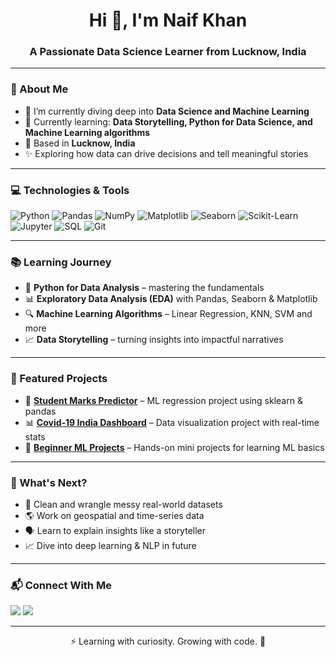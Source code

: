 <h1 align="center">Hi 👋, I'm Naif Khan</h1>
<h3 align="center">A Passionate Data Science Learner from Lucknow, India</h3>

---

### 🧠 About Me
- 🔭 I’m currently diving deep into **Data Science and Machine Learning**
- 📘 Currently learning: **Data Storytelling, Python for Data Science, and Machine Learning algorithms**
- 🏡 Based in **Lucknow, India**
- ✨ Exploring how data can drive decisions and tell meaningful stories

---

### 💻 Technologies & Tools
![Python](https://img.shields.io/badge/Python-3670A0?style=for-the-badge&logo=python&logoColor=white)
![Pandas](https://img.shields.io/badge/Pandas-150458?style=for-the-badge&logo=pandas&logoColor=white)
![NumPy](https://img.shields.io/badge/Numpy-013243?style=for-the-badge&logo=numpy&logoColor=white)
![Matplotlib](https://img.shields.io/badge/Matplotlib-11557c?style=for-the-badge&logo=matplotlib&logoColor=white)
![Seaborn](https://img.shields.io/badge/Seaborn-8e44ad?style=for-the-badge&logo=python&logoColor=white)
![Scikit-Learn](https://img.shields.io/badge/Scikit--Learn-F7931E?style=for-the-badge&logo=scikit-learn&logoColor=white)
![Jupyter](https://img.shields.io/badge/Jupyter-F37626?style=for-the-badge&logo=jupyter&logoColor=white)
![SQL](https://img.shields.io/badge/SQL-4479A1?style=for-the-badge&logo=postgresql&logoColor=white)
![Git](https://img.shields.io/badge/Git-F05032?style=for-the-badge&logo=git&logoColor=white)

---

### 📚 Learning Journey
- 🐍 **Python for Data Analysis** – mastering the fundamentals
- 📊 **Exploratory Data Analysis (EDA)** with Pandas, Seaborn & Matplotlib
- 🔍 **Machine Learning Algorithms** – Linear Regression, KNN, SVM and more
- 📈 **Data Storytelling** – turning insights into impactful narratives

---

### 📁 Featured Projects
- 🔢 **[Student Marks Predictor](#)** – ML regression project using sklearn & pandas
- 📊 **[Covid-19 India Dashboard](#)** – Data visualization project with real-time stats
- 🧠 **[Beginner ML Projects](#)** – Hands-on mini projects for learning ML basics

---

### 🧭 What's Next?
- 🧼 Clean and wrangle messy real-world datasets
- 🌎 Work on geospatial and time-series data
- 🗣 Learn to explain insights like a storyteller
- 📈 Dive into deep learning & NLP in future

---

### 📬 Connect With Me
<p>
  <a href="https://www.linkedin.com/in/codewithnaif" target="_blank"><img src="https://img.shields.io/badge/LinkedIn-0077B5?style=for-the-badge&logo=linkedin&logoColor=white"/></a>
  <a href="mailto:codewithnaif@gmail.com"><img src="https://img.shields.io/badge/Gmail-D14836?style=for-the-badge&logo=gmail&logoColor=white"/></a>
</p>

---

<p align="center">⚡ Learning with curiosity. Growing with code. 🌱</p>
